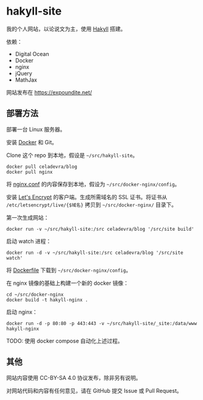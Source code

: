 hakyll-site
===========

我的个人网站，以论说文为主，使用 [Hakyll](http://jaspervdj.be/hakyll/) 搭建。

依赖：

- Digital Ocean
- Docker
- nginx
- jQuery
- MathJax

网站发布在 <https://expoundite.net/>

## 部署方法

部署一台 Linux 服务器。

安装 [Docker](https://docker.com) 和 Git。

Clone 这个 repo 到本地，假设是 `~/src/hakyll-site`。

```
docker pull celadevra/blog
docker pull nginx
```

将 [nginx.conf](https://gist.github.com/celadevra/91977fe7a31be2290e4c#file-config) 的内容保存到本地，假设为 `~/src/docker-nginx/config`。

安装 [Let's Encrypt](https://letsencrypt.org) 的客户端。生成所需域名的 SSL 证书。将证书从 `/etc/letsencrypt/live/{$域名}` 拷贝到 `~/src/docker-nginx/` 目录下。

第一次生成网站：
```
docker run -v ~/src/hakyll-site:/src celadevra/blog '/src/site build'
```

启动 watch 进程：
```
docker run -d -v ~/src/hakyll-site:/src celadevra/blog '/src/site watch' 
```

将 [Dockerfile](https://gist.github.com/celadevra/91977fe7a31be2290e4c#file-dockerfile) 下载到 `~/src/docker-nginx/config`。

在 nginx 镜像的基础上构建一个新的 docker 镜像：
```
cd ~/src/docker-nginx
docker build -t hakyll-nginx .
```

启动 nginx：
```
docker run -d -p 80:80 -p 443:443 -v ~/src/hakyll-site/_site:/data/www hakyll-nginx
```

TODO: 使用 docker compose 自动化上述过程。

## 其他

网站内容使用 CC-BY-SA 4.0 协议发布，除非另有说明。

对网站代码和内容有任何意见，请在 GitHub 提交 Issue 或 Pull Request。
